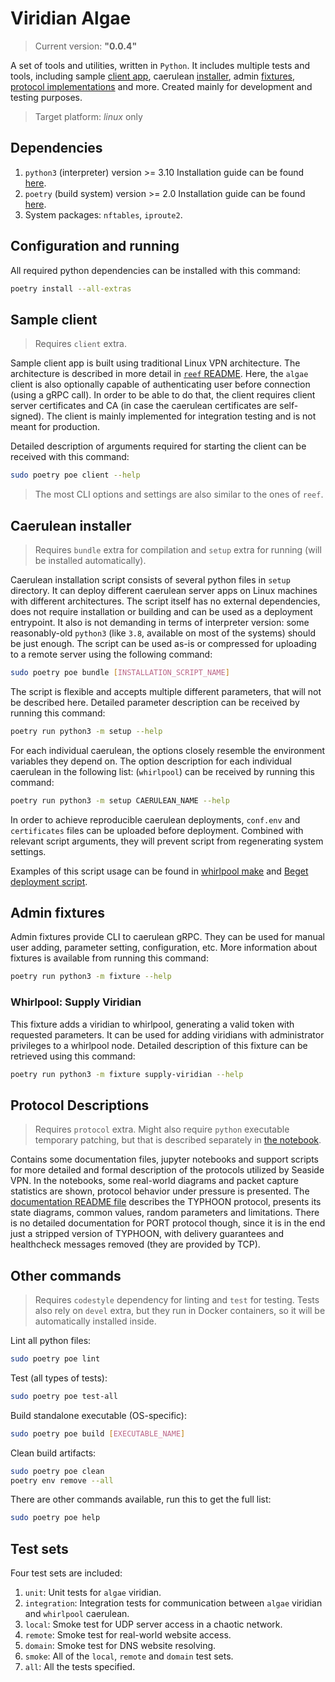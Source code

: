 # Viridian Algae

> Current version: **"0.0.4"**

A set of tools and utilities, written in `Python`.
It includes multiple tests and tools, including sample [client app](#sample-client), caerulean [installer](#caerulean-installer), admin [fixtures](#admin-fixtures), [protocol implementations](#protocol-descriptions) and more.
Created mainly for development and testing purposes.

> Target platform: _linux_ only

## Dependencies

1. `python3` (interpreter) version >= 3.10
  Installation guide can be found [here](https://www.python.org/downloads/).
2. `poetry` (build system) version >= 2.0
  Installation guide can be found [here](https://python-poetry.org/docs/#installation).
3. System packages: `nftables`, `iproute2`.

## Configuration and running

All required python dependencies can be installed with this command:

```bash
poetry install --all-extras
```

## Sample client

> Requires `client` extra.

Sample client app is built using traditional Linux VPN architecture.
The architecture is described in more detail in [`reef` README](../reef/README.md#general-idea).
Here, the `algae` client is also optionally capable of authenticating user before connection (using a gRPC call).
In order to be able to do that, the client requires client server certificates and CA (in case the caerulean certificates are self-signed).
The client is mainly implemented for integration testing and is not meant for production.

Detailed description of arguments required for starting the client can be received with this command:

```bash
sudo poetry poe client --help
```

> The most CLI options and settings are also similar to the ones of `reef`.

## Caerulean installer

> Requires `bundle` extra for compilation and `setup` extra for running (will be installed automatically).

Caerulean installation script consists of several python files in `setup` directory.
It can deploy different caerulean server apps on Linux machines with different architectures.
The script itself has no external dependencies, does not require installation or building and can be used as a deployment entrypoint.
It also is not demanding in terms of interpreter version: some reasonably-old `python3` (like `3.8`, available on most of the systems) should be just enough.
The script can be used as-is or compressed for uploading to a remote server using the following command:

```bash
sudo poetry poe bundle [INSTALLATION_SCRIPT_NAME]
```

The script is flexible and accepts multiple different parameters, that will not be described here.
Detailed parameter description can be received by running this command:

```bash
poetry run python3 -m setup --help
```

For each individual caerulean, the options closely resemble the environment variables they depend on.
The option description for each individual caerulean in the following list: (`whirlpool`) can be received by running this command:

```bash
poetry run python3 -m setup CAERULEAN_NAME --help
```

In order to achieve reproducible caerulean deployments, `conf.env` and `certificates` files can be uploaded before deployment.
Combined with relevant script arguments, they will prevent script from regenerating system settings.

Examples of this script usage can be found in [whirlpool make](../../caerulean/whirlpool/Makefile) and [Beget deployment script](../../.github/scripts//deploy_whirlpool_beget.mjs).

## Admin fixtures

Admin fixtures provide CLI to caerulean gRPC.
They can be used for manual user adding, parameter setting, configuration, etc.
More information about fixtures is available from running this command:

```bash
poetry run python3 -m fixture --help
```

### Whirlpool: Supply Viridian

This fixture adds a viridian to whirlpool, generating a valid token with requested parameters.
It can be used for adding viridians with administrator privileges to a whirlpool node.
Detailed description of this fixture can be retrieved using this command:

```bash
poetry run python3 -m fixture supply-viridian --help
```

## Protocol Descriptions

> Requires `protocol` extra.
> Might also require `python` executable temporary patching, but that is described separately in [the notebook](./typhoon/typhoon.ipynb).

Contains some documentation files, jupyter notebooks and support scripts for more detailed and formal description of the protocols utilized by Seaside VPN.
In the notebooks, some real-world diagrams and packet capture statistics are shown, protocol behavior under pressure is presented.
The [documentation README file](./typhoon/README.md) describes the TYPHOON protocol, presents its state diagrams, common values, random parameters and limitations.
There is no detailed documentation for PORT protocol though, since it is in the end just a stripped version of TYPHOON, with delivery guarantees and healthcheck messages removed (they are provided by TCP).

## Other commands

> Requires `codestyle` dependency for linting and `test` for testing.
> Tests also rely on `devel` extra, but they run in Docker containers, so it will be automatically installed inside.

Lint all python files:

```bash
sudo poetry poe lint
```

Test (all types of tests):

```bash
sudo poetry poe test-all
```

Build standalone executable (OS-specific):

```bash
sudo poetry poe build [EXECUTABLE_NAME]
```

Clean build artifacts:

```bash
sudo poetry poe clean
poetry env remove --all
```

There are other commands available, run this to get the full list:

```bash
sudo poetry poe help
```

## Test sets

Four test sets are included:

1. `unit`: Unit tests for `algae` viridian.
2. `integration`: Integration tests for communication between `algae` viridian and `whirlpool` caerulean.
3. `local`: Smoke test for UDP server access in a chaotic network.
4. `remote`: Smoke test for real-world website access.
5. `domain`: Smoke test for DNS website resolving.
6. `smoke`: All of the `local`, `remote` and `domain` test sets.
7. `all`: All the tests specified.

